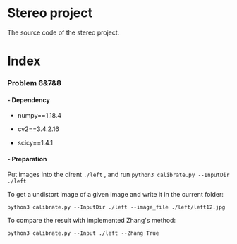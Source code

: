 # Stereo project

The source code of the stereo project.

# Index

### Problem 6&7&8

#### - Dependency

* numpy==1.18.4

* cv2==3.4.2.16
* scicy==1.4.1

#### - Preparation 

Put images into the dirent `./left` , and run `python3 calibrate.py --InputDir ./left `

To get a undistort image of a given image and write it in the current folder:

`python3 calibrate.py --InputDir ./left --image_file ./left/left12.jpg`

To compare the result with implemented Zhang's method:

`python3 calibrate.py --Input ./left --Zhang True  `